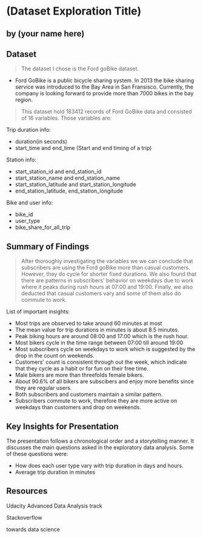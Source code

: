 # (Dataset Exploration Title)
## by (your name here)


## Dataset

> The dataset I chose is the Ford goBike dataset.

* Ford GoBike is a public bicycle sharing system. In 2013 the bike sharing service was introduced to the Bay Area in San Fransisco. Currently, the company is looking forward to provide more than 7000 bikes in the bay region.

> This dataset hold 183412 records of Ford GoBike data and consisted of 16 variables.
> Those variables are:

Trip duration info:

* duration(in seconds)
* start_time and end_time (Start and end timing of a trip)

Station info:

* start_station_id and end_station_id
* start_station_name and end_station_name
* start_station_latitude and start_station_longitude
* end_station_latitude, end_station_longitude

Bike and user info:
* bike_id
* user_type
* bike_share_for_all_trip<br>


## Summary of Findings


> After thoroughly investigating the variables we we can conclude that subscribers are using the Ford goBike more than casual customers. However, they do cycle for shorter fixed durations. We also found that there are patterns in subscribers' behavior on weekdays due to work where it peaks during rush hours at 07:00 and 19:00. Finally, we also deducted that casual customers vary and some of them also do commute to work.

List of important insights:
* Most trips are observed to take around 60 minutes at most
* The mean value for trip durations in minutes is about 8.5 minutes.
* Peak biking hours are around 08:00 and 17:00 which is the rush hour.
* Most bikers cycle in the time range between 07:00 till around 19:00
* Most subscribers cycle on weekdays to work which is suggested by the drop in the count on weekends. 
* Customers' count is consistent through out the week, which indicate that they cycle as a habit or for fun on their free time.
* Male bikers are more than threefolds female bikers.
* About 90.6% of all bikers are subscibers and enjoy more benefits since they are regular users.
* Both subscribers and customers maintain a similar pattern.
* Subscribers commute to work, therefore they are more active on weekdays than customers and drop on weekends.

## Key Insights for Presentation

The presentation follows a chronological order and a storytelling manner. It discusses the main questions asked in the exploratory data analysis. Some of these questions were: 
* How does each user type vary with trip duration in days and hours.
* Average trip duration in minutes

## Resources

Udacity Advanced Data Analysis track

Stackoverflow

towards data science